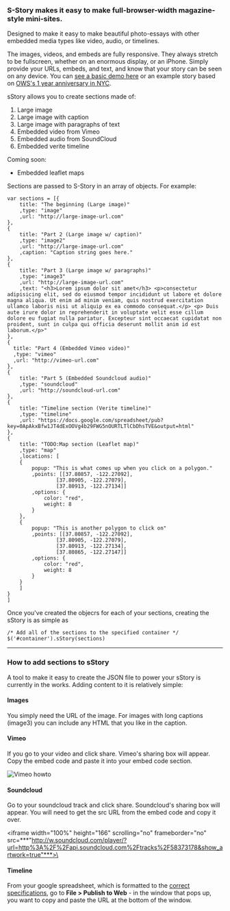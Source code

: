 ### S-Story makes it easy to make full-browser-width magazine-style mini-sites. 

Designed to make it easy to make beautiful photo-essays with other embedded media types like video, audio, or timelines.

The images, videos, and embeds are fully responsive. They always stretch to be fullscreen, whether on an enormous display, or an iPhone. Simply provide your URLs, embeds, and text, and know that your story can be seen on any device. You can [see a basic demo here](http://ejfox.github.com/sStory/) or an example story based on [OWS's 1 year anniversary in NYC](http://ejfox.github.com/sStory/nyc_s17.html).

sStory allows you to create sections made of:

1. Large image 
2. Large image with caption
3. Large image with paragraphs of text
4. Embedded video from Vimeo
5. Embedded audio from SoundCloud
7. Embedded verite timeline

Coming soon:

+ Embedded leaflet maps

Sections are passed to S-Story in an array of objects. For example:

    var sections = [{
        title: "The beginning (Large image)"
        ,type: "image"
        ,url: "http://large-image-url.com"
    },
    {
        title: "Part 2 (Large image w/ caption)"
        ,type: "image2"
        ,url: "http://large-image-url.com"
        ,caption: "Caption string goes here."
    },
    {
        title: "Part 3 (Large image w/ paragraphs)"
        ,type: "image3"
        ,url: "http://large-image-url.com"
        ,text: "<h3>Lorem ipsum dolor sit amet</h3> <p>consectetur adipisicing elit, sed do eiusmod tempor incididunt ut labore et dolore magna aliqua. Ut enim ad minim veniam, quis nostrud exercitation ullamco laboris nisi ut aliquip ex ea commodo consequat.</p> <p> Duis aute irure dolor in reprehenderit in voluptate velit esse cillum dolore eu fugiat nulla pariatur. Excepteur sint occaecat cupidatat non proident, sunt in culpa qui officia deserunt mollit anim id est laborum.</p>"
    },
    {
      title: "Part 4 (Embedded Vimeo video)"
      ,type: "vimeo"
      ,url: "http://vimeo-url.com"
    },
    {
        title: "Part 5 (Embedded Soundcloud audio)"
        ,type: "soundcloud"
        ,url: "http://soundcloud-url.com"
    },
    {
        title: "Timeline section (Verite timeline)"
        ,type: "timeline"
        ,url: "https://docs.google.com/spreadsheet/pub?key=0ApAkxBfw1JT4dExOOVg4b29FWG5nOURTLTlCbDhsTVE&output=html"
    },
	{
	    title: "TODO:Map section (Leaflet map)"
	    ,type: "map"
	    ,locations: [
	    {
	        popup: "This is what comes up when you click on a polygon."        
	        ,points: [[37.80857, -122.27092], 
	                [37.80905, -122.27079], 
	                [37.80913, -122.27134]]
	        ,options: {
	            color: "red",
	            weight: 8
	        }
	    },
	    {
	        popup: "This is another polygon to click on"        
	        ,points: [[37.80857, -122.27092], 
	                [37.80905, -122.27079], 
	                [37.80913, -122.27134],
	                [37.80865, -122.27147]]
	        ,options: {
	            color: "red",
	            weight: 8
	        }
	    }
	    ]
	}
    ]
    
Once you've created the objecrs for each of your sections, creating the sStory is as simple as
    
    /* Add all of the sections to the specified container */
    $('#container').sStory(sections)
    
---

### How to add sections to sStory

A tool to make it easy to create the JSON file to power your sStory is currently in the works. Adding content to it is relatively simple:

#### Images 
You simply need the URL of the image. For images with long captions (image3) you can include any HTML that you like in the caption. 

#### Vimeo
If you go to your video and click share. Vimeo's sharing box will appear. Copy the embed code and paste it into your embed code section.

![Vimeo howto](http://ejfox.github.com/sStory/howto/howto-vimeo.png)

#### Soundcloud
Go to your soundcloud track and click share. Soundcloud's sharing box will appear. You will need to get the src URL from the embed code and copy it over.

\<iframe width="100%" height="166" scrolling="no" frameborder="no" src=***"http://w.soundcloud.com/player/?url=http%3A%2F%2Fapi.soundcloud.com%2Ftracks%2F58373178&show_artwork=true"***>\</iframe>

#### Timeline
From your google spreadsheet, which is formatted to the [correct specifications](https://docs.google.com/a/digitalartwork.net/previewtemplate?id=0AppSVxABhnltdEhzQjQ4MlpOaldjTmZLclQxQWFTOUE&mode=public), go to **File > Publish to Web** - in the window that pops up, you want to copy and paste the URL at the bottom of the window. 
